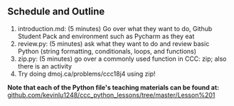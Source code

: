 ## Schedule and Outline
1. introduction.md: (5 minutes) Go over what they want to do, Github Student Pack and environment such as Pycharm as they eat
2. review.py: (5 minutes) ask what they want to do and review basic Python (string formatting, conditionals, loops, and functions)
3. zip.py: (5 minutes) go over a commonly used function in CCC: zip; also there is an activity
4. Try doing dmoj.ca/problems/ccc18j4 using zip!

**Note that each of the Python file's teaching materials can be found at:**
[github.com/kevinlu1248/ccc_python_lessons/tree/master/Lesson%201](github.com/kevinlu1248/ccc_python_lessons/tree/master/Lesson%201)